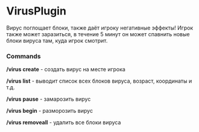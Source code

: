 # VirusPlugin

Вирус поглощает блоки, также даёт игроку негативные эффекты! Игрок также может заразиться, в течение 5 минут он может спавнить новые блоки вируса там, куда игрок смотрит.

### Commands

**/virus create** - создать вирус на месте игрока

**/virus list** - выводит список всех блоков вируса, возраст, координаты и т.д.

**/virus pause** - замарозить вирус

**/virus begin** - разморозить вирус

**/virus removeall** - удалить все блоки вируса
